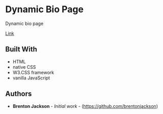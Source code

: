 # Dynamic Bio Page

Dynamic bio page

[Link](https://brentonjackson.github.io/dynamic-bio/)


## Built With

* HTML
* native CSS
* W3.CSS framework
* vanilla JavaScript


## Authors

* **Brenton Jackson** - *Initial work* - (https://github.com/brentonjackson)

<!-- Read more about Geralt on his [Wiki](https://witcher.fandom.com/wiki/Geralt_of_Rivia) -->
